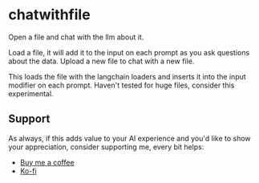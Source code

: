 # chatwithfile
 Open a file and chat with the llm about it.

Load a file, it will add it to the input on each prompt as you ask questions about the data. Upload a new file to chat with a new file. 

This loads the file with the langchain loaders and inserts it into the input modifier on each prompt. 
Haven't tested for huge files, consider this experimental.

## Support

As always, if this adds value to your AI experience and you'd like to show your appreciation, consider supporting me, every bit helps:

- [Buy me a coffee](https://www.buymeacoffee.com/brucepro)
- [Ko-fi](https://ko-fi.com/F1F7U45XV)